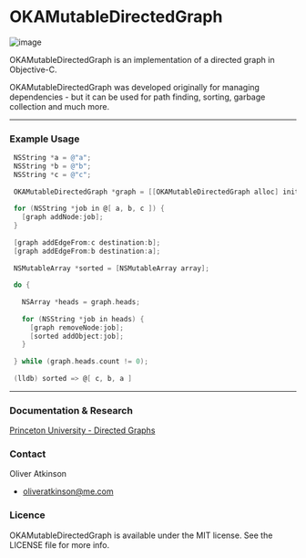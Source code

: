 OKAMutableDirectedGraph
=======================

![image](http://algs4.cs.princeton.edu/42directed/images/digraph.png)

OKAMutableDirectedGraph is an implementation of a directed graph in Objective-C.

OKAMutableDirectedGraph was developed originally for managing dependencies - but it can be used for path finding, sorting, garbage collection and much more. 

----

### Example Usage

``` objective-c
 NSString *a = @"a";
 NSString *b = @"b";
 NSString *c = @"c";
 
 OKAMutableDirectedGraph *graph = [[OKAMutableDirectedGraph alloc] init];
 
 for (NSString *job in @[ a, b, c ]) {
   [graph addNode:job];
 }
 
 [graph addEdgeFrom:c destination:b];
 [graph addEdgeFrom:b destination:a];
 
 NSMutableArray *sorted = [NSMutableArray array];
 
 do {
   
   NSArray *heads = graph.heads;
   
   for (NSString *job in heads) {
     [graph removeNode:job];
     [sorted addObject:job];
   }
   
 } while (graph.heads.count != 0);
 
 (lldb) sorted => @[ c, b, a ]
```

----

### Documentation & Research

[Princeton University - Directed Graphs](http://algs4.cs.princeton.edu/42directed/)


### Contact

Oliver Atkinson  

+ [oliveratkinson@me.com](mailto:oliveratkinson@me.com)

### Licence

OKAMutableDirectedGraph is available under the MIT license. See the LICENSE file for more info.
